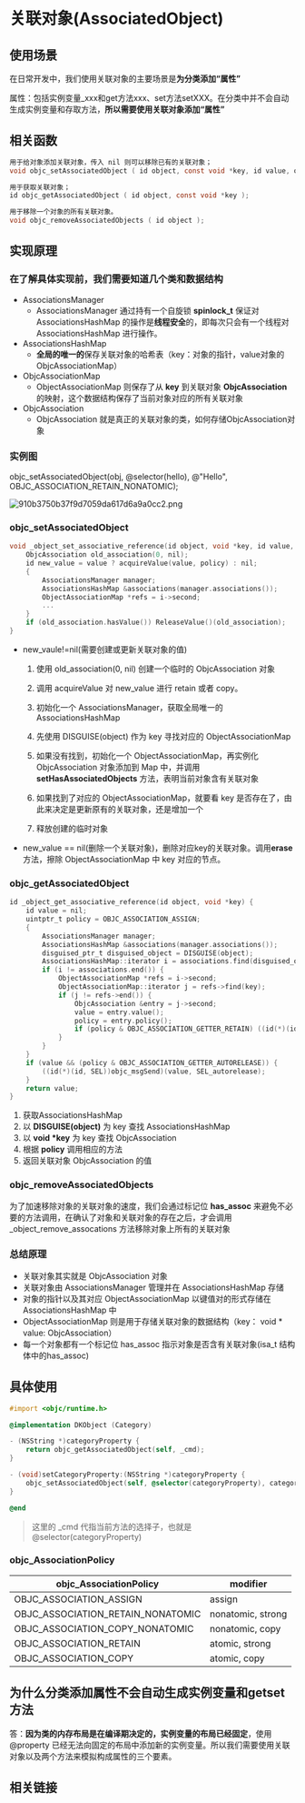 
# 关联对象(AssociatedObject)

## 使用场景

在日常开发中，我们使用关联对象的主要场景是**为分类添加“属性”**

属性：包括实例变量_xxx和get方法xxx、set方法setXXX。在分类中并不会自动生成实例变量和存取方法，**所以需要使用关联对象添加“属性”**

## 相关函数

```objectivec
用于给对象添加关联对象，传入 nil 则可以移除已有的关联对象；
void objc_setAssociatedObject ( id object, const void *key, id value, objc_AssociationPolicy policy );

用于获取关联对象；
id objc_getAssociatedObject ( id object, const void *key );

用于移除一个对象的所有关联对象。
void objc_removeAssociatedObjects ( id object );
```

## 实现原理

### 在了解具体实现前，我们需要知道几个类和数据结构

* AssociationsManager
  * AssociationsManager 通过持有一个自旋锁 **spinlock_t** 保证对 AssociationsHashMap 的操作是**线程安全**的，即每次只会有一个线程对 AssociationsHashMap 进行操作。
* AssociationsHashMap
  * **全局的唯一的**保存关联对象的哈希表（key：对象的指针，value对象的ObjcAssociationMap）
* ObjcAssociationMap
  * ObjectAssociationMap 则保存了从 **key** 到关联对象 **ObjcAssociation** 的映射，这个数据结构保存了当前对象对应的所有关联对象
* ObjcAssociation
  * ObjcAssociation 就是真正的关联对象的类，如何存储ObjcAssociation对象

### 实例图

objc_setAssociatedObject(obj, @selector(hello), @"Hello", OBJC_ASSOCIATION_RETAIN_NONATOMIC);

![910b3750b37f9d7059da617d6a9a0cc2.png](evernotecid://E7D2FF97-88A4-42B7-84F6-918A5CCFFB22/appyinxiangcom/25896710/ENResource/p129)

### objc_setAssociatedObject

```objectivec
void _object_set_associative_reference(id object, void *key, id value, uintptr_t policy) {
    ObjcAssociation old_association(0, nil);
    id new_value = value ? acquireValue(value, policy) : nil;
    {
        AssociationsManager manager;
        AssociationsHashMap &associations(manager.associations());
        ObjectAssociationMap *refs = i->second;
        ...
    }
    if (old_association.hasValue()) ReleaseValue()(old_association);
}
```

* new_vaule!=nil(需要创建或更新关联对象的值)

    1. 使用 old_association(0, nil) 创建一个临时的 ObjcAssociation 对象
    2. 调用 acquireValue 对 new_value 进行 retain 或者 copy。

    3. 初始化一个 AssociationsManager，获取全局唯一的AssociationsHashMap
    4. 先使用 DISGUISE(object) 作为 key 寻找对应的 ObjectAssociationMap
    5. 如果没有找到，初始化一个 ObjectAssociationMap，再实例化 ObjcAssociation 对象添加到 Map 中，并调用 **setHasAssociatedObjects** 方法，表明当前对象含有关联对象
    6. 如果找到了对应的 ObjectAssociationMap，就要看 key 是否存在了，由此来决定是更新原有的关联对象，还是增加一个
    7. 释放创建的临时对象

* new_value == nil(删除一个关联对象)，删除对应key的关联对象。调用**erase**方法，擦除 ObjectAssociationMap 中 key 对应的节点。

### objc_getAssociatedObject

```objectivec
id _object_get_associative_reference(id object, void *key) {
    id value = nil;
    uintptr_t policy = OBJC_ASSOCIATION_ASSIGN;
    {
        AssociationsManager manager;
        AssociationsHashMap &associations(manager.associations());
        disguised_ptr_t disguised_object = DISGUISE(object);
        AssociationsHashMap::iterator i = associations.find(disguised_object);
        if (i != associations.end()) {
            ObjectAssociationMap *refs = i->second;
            ObjectAssociationMap::iterator j = refs->find(key);
            if (j != refs->end()) {
                ObjcAssociation &entry = j->second;
                value = entry.value();
                policy = entry.policy();
                if (policy & OBJC_ASSOCIATION_GETTER_RETAIN) ((id(*)(id, SEL))objc_msgSend)(value, SEL_retain);
            }
        }
    }
    if (value && (policy & OBJC_ASSOCIATION_GETTER_AUTORELEASE)) {
        ((id(*)(id, SEL))objc_msgSend)(value, SEL_autorelease);
    }
    return value;
}
```

1. 获取AssociationsHashMap
2. 以 **DISGUISE(object)** 为 key 查找 AssociationsHashMap
3. 以 **void \*key** 为 key 查找 ObjcAssociation
4. 根据 **policy** 调用相应的方法
5. 返回关联对象 ObjcAssociation 的值

### objc_removeAssociatedObjects

为了加速移除对象的关联对象的速度，我们会通过标记位 **has_assoc** 来避免不必要的方法调用，在确认了对象和关联对象的存在之后，才会调用 _object_remove_assocations 方法移除对象上所有的关联对象

### 总结原理

* 关联对象其实就是 ObjcAssociation 对象
* 关联对象由 AssociationsManager 管理并在 AssociationsHashMap 存储
* 对象的指针以及其对应 ObjectAssociationMap 以键值对的形式存储在 AssociationsHashMap 中
* ObjectAssociationMap 则是用于存储关联对象的数据结构（key： void \* value: ObjcAssociation）
* 每一个对象都有一个标记位 has_assoc 指示对象是否含有关联对象(isa_t 结构体中的has_assoc)

## 具体使用

```objectivec
#import <objc/runtime.h>

@implementation DKObject (Category)

- (NSString *)categoryProperty {
    return objc_getAssociatedObject(self, _cmd);
}

- (void)setCategoryProperty:(NSString *)categoryProperty {
    objc_setAssociatedObject(self, @selector(categoryProperty), categoryProperty, OBJC_ASSOCIATION_RETAIN_NONATOMIC);
}

@end
```

>这里的 _cmd 代指当前方法的选择子，也就是 @selector(categoryProperty)

### objc_AssociationPolicy

| objc_AssociationPolicy | modifier |
| --- | --- |
| OBJC_ASSOCIATION_ASSIGN | assign |
| OBJC_ASSOCIATION_RETAIN_NONATOMIC | nonatomic, strong |
| OBJC_ASSOCIATION_COPY_NONATOMIC | nonatomic, copy |
| OBJC_ASSOCIATION_RETAIN | atomic, strong  |
| OBJC_ASSOCIATION_COPY | atomic, copy |

## 为什么分类添加属性不会自动生成实例变量和getset方法

答：**因为类的内存布局是在编译期决定的，实例变量的布局已经固定**，使用 @property 已经无法向固定的布局中添加新的实例变量。所以我们需要使用关联对象以及两个方法来模拟构成属性的三个要素。

## 相关链接